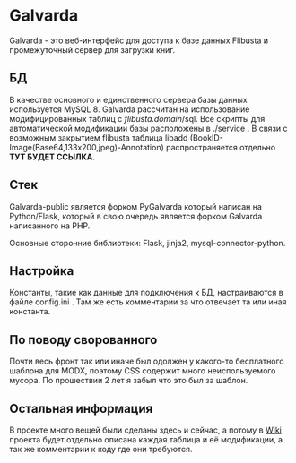 # Galvarda
Galvarda - это веб-интерфейс для доступа к базе данных Flibusta и промежуточный сервер для загрузки книг.

## БД
В качестве основного и единственного сервера базы данных используется MySQL 8. Galvarda рассчитан на использование модифицированных таблиц с *flibusta.domain*/sql. Все скрипты для автоматической модификации базы расположены в ./service . В связи с возможным закрытием flibusta таблица libadd (BookID-Image(Base64,133x200,jpeg)-Annotation) распространяется отдельно **ТУТ БУДЕТ ССЫЛКА**.

## Стек
Galvarda-public является форком PyGalvarda который написан на Python/Flask, который в свою очередь является форком Galvarda написанного на PHP.

Основные сторонние библиотеки: Flask, jinja2, mysql-connector-python.

## Настройка
Константы, такие как данные для подключения к БД, настраиваются в файле config.ini . Там же есть комментарии за что отвечает та или иная константа.

## По поводу сворованного
Почти весь фронт так или иначе был одолжен у какого-то бесплатного шаблона для MODX, поэтому CSS содержит много неиспользуемого мусора. По прошествии 2 лет я забыл что это был за шаблон.

## Остальная информация
В проекте много вещей были сделаны здесь и сейчас, а потому в [Wiki](https://github.com/Kingistel/Galvarda-public/wiki) проекта будет отдельно описана каждая таблица и её модификации, а так же комментарии к коду где они требуются. 
